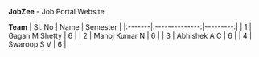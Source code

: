 <b>JobZee</b> - Job Portal Website

**Team**
| Sl. No |      Name      | Semester |
|:-------|:--------------:|---------:|
|    1   | Gagan M Shetty |     6    |
|    2   | Manoj Kumar N  |     6    |
|    3   | Abhishek A C   |     6    |
|    4   | Swaroop S V    |     6    |
